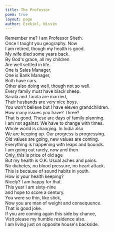```yaml
---
title: The Professor
poem: true
layout: page
author: Ezekiel, Nissim
---
```

Remember me? I am Professor Sheth.  
Once I taught you geography. Now  
I am retired, though my health is good.  
My wife died some years back.  
By God's grace, all my children  
Are well settled in life.  
One is Sales Manager,  
One is Bank Manager,  
Both have cars.  
Other also doing well, though not so well.  
Every family must have black sheep.  
Sarala and Tarala are married,  
Their husbands are very nice boys.  
You won't believe but I have eleven grandchildren.  
How many issues you have? Three?  
That is good. These are days of family planning.  
I am not against. We have to change with times.  
Whole world is changing. In India also  
We are keeping up. Our progress is progressing.  
Old values are going, new values are coming.  
Everything is happening with leaps and bounds.  
I am going out rarely, now and then  
Only, this is price of old age  
But my health is O.K. Usual aches and pains.  
No diabetes, no blood pressure, no heart attack.  
This is because of sound habits in youth.  
How is your health keeping?  
Nicely? I am happy for that.  
This year I am sixty-nine  
and hope to score a century.  
You were so thin, like stick,  
Now you are man of weight and consequence.  
That is good joke.  
If you are coming again this side by chance,  
Visit please my humble residence also.  
I am living just on opposite house's backside.

